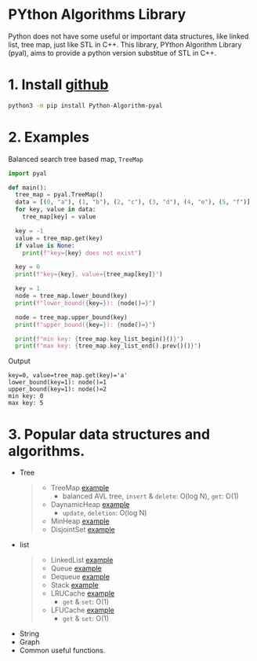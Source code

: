 # PYthon Algorithms Library

Python does not have some useful or important data structures, like linked list, tree map, just like STL in C++. 
This library, PYthon Algorithm Library (pyal), aims to provide a python version substitue of STL in C++.

# 1. Install [github](https://github.com/SummerRainET2008/PYthon_Algorithms_Library)
 ```bash
 python3 -m pip install Python-Algorithm-pyal
 ```

# 2. Examples

Balanced search tree based map, ```TreeMap```

```python
import pyal

def main():
  tree_map = pyal.TreeMap()
  data = [(0, "a"), (1, "b"), (2, "c"), (3, "d"), (4, "e"), (5, "f")]
  for key, value in data:
    tree_map[key] = value

  key = -1
  value = tree_map.get(key)
  if value is None:
    print(f"key={key} does not exist")

  key = 0
  print(f"key={key}, value={tree_map[key]}")

  key = 1
  node = tree_map.lower_bound(key)
  print(f"lower_bound({key=}): {node()=}")

  node = tree_map.upper_bound(key)
  print(f"upper_bound({key=}): {node()=}")

  print(f"min key: {tree_map.key_list_begin()()}")
  print(f"max key: {tree_map.key_list_end().prev()()}")
```

Output
```
key=0, value=tree_map.get(key)='a'
lower_bound(key=1): node()=1
upper_bound(key=1): node()=2
min key: 0
max key: 5
```


# 3. Popular data structures and algorithms.
  * Tree
    >* TreeMap [example](doc/example_TreeMap.md)
    >   * balanced AVL tree, `insert` & `delete`: O(log N), `get`: O(1)
    >* DaynamicHeap [example](doc/example_DynamicHeap.md)
    >   * `update`, `deletion`: O(log N)
    >* MinHeap [example](doc/example_MinHeap.md)
    >* DisjointSet [example](doc/example_DisjointSet.md)
  * list
    > * LinkedList [example](doc/example_DisjointSet.md)
    > * Queue [example](doc/example_DisjointSet.md)
    > * Dequeue [example](doc/example_DisjointSet.md)
    > * Stack [example](doc/example_DisjointSet.md)
    > * LRUCache [example](doc/example_DisjointSet.md)
    >   * `get` & `set`: O(1)
    > * LFUCache [example](doc/example_DisjointSet.md)
    >   * `get` & `set`: O(1) 
  * String
  * Graph
  * Common useful functions. 
